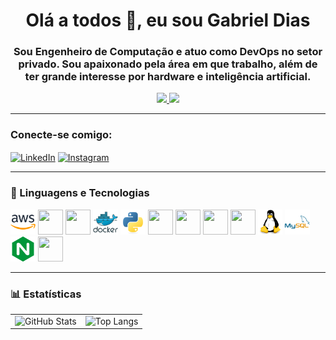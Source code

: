 <h1 align="center">Olá a todos 👋, eu sou Gabriel Dias</h1>


<h3 align="center">Sou Engenheiro de Computação e atuo como DevOps no setor privado. Sou apaixonado pela área em que trabalho, além de ter grande interesse por hardware e inteligência artificial.</h3>

<p align="center">
  <a href="https://github.com/ohgabrieldias">
    <img src="https://img.shields.io/github/followers/ohgabrieldias?label=Follow&style=social" />
  </a>
  <a href="https://linkedin.com/in/gabriel-dias-7a92026b">
    <img src="https://img.shields.io/badge/LinkedIn-Gabriel%20Dias-blue?logo=linkedin&style=flat-square" />
  </a>
</p>

---

<h3 align="left">Conecte-se comigo:</h3>
<p align="left">
  <a href="https://linkedin.com/in/gabriel-dias-7a92026b" target="blank"><img align="center" src="https://raw.githubusercontent.com/rahuldkjain/github-profile-readme-generator/master/src/images/icons/Social/linked-in-alt.svg" alt="LinkedIn" height="30" width="40" /></a>
  <a href="https://instagram.com/oh.gabrieldias" target="blank"><img align="center" src="https://raw.githubusercontent.com/rahuldkjain/github-profile-readme-generator/master/src/images/icons/Social/instagram.svg" alt="Instagram" height="30" width="40" /></a>
</p>

---

### 🤖 Linguagens e Tecnologias
<p>
  <img src="https://raw.githubusercontent.com/devicons/devicon/master/icons/amazonwebservices/amazonwebservices-original-wordmark.svg" width="40" height="40"/>
  <img src="https://www.vectorlogo.zone/logos/google_cloud/google_cloud-icon.svg" width="40" height="40"/> <!-- GCP -->
  <img src="https://www.vectorlogo.zone/logos/gnu_bash/gnu_bash-icon.svg" width="40" height="40"/>
  <img src="https://raw.githubusercontent.com/devicons/devicon/master/icons/docker/docker-original-wordmark.svg" width="40" height="40"/>
  <img src="https://raw.githubusercontent.com/devicons/devicon/master/icons/python/python-original.svg" width="40" height="40"/>
  <img src="https://www.vectorlogo.zone/logos/git-scm/git-scm-icon.svg" width="40" height="40"/>
  <img src="https://www.vectorlogo.zone/logos/grafana/grafana-icon.svg" width="40" height="40"/>
  <img src="https://www.vectorlogo.zone/logos/jenkins/jenkins-icon.svg" width="40" height="40"/>
  <img src="https://www.vectorlogo.zone/logos/kubernetes/kubernetes-icon.svg" width="40" height="40"/>
  <img src="https://raw.githubusercontent.com/devicons/devicon/master/icons/linux/linux-original.svg" width="40" height="40"/>
  <img src="https://raw.githubusercontent.com/devicons/devicon/master/icons/mysql/mysql-original-wordmark.svg" width="40" height="40"/>
  <img src="https://raw.githubusercontent.com/devicons/devicon/master/icons/nginx/nginx-original.svg" width="40" height="40"/>
  <img src="https://www.vectorlogo.zone/logos/getpostman/getpostman-icon.svg" width="40" height="40"/>
</p>

---

### 📊 Estatísticas

<table>
  <tr>
    <td>
      <img 
        alt="GitHub Stats" 
        height="200" 
        src="https://github-readme-stats.vercel.app/api?username=ohgabrieldias&show_icons=true&theme=tokyonight&include_all_commits=true&locale=pt-br" 
      />
    </td>
    <td>
      <img 
        alt="Top Langs" 
        height="200" 
        src="https://github-readme-stats.vercel.app/api/top-langs/?username=ohgabrieldias&theme=tokyonight&layout=compact&custom_title=Tecnologias&langs_count=9" 
      />
    </td>
  </tr>
</table>


